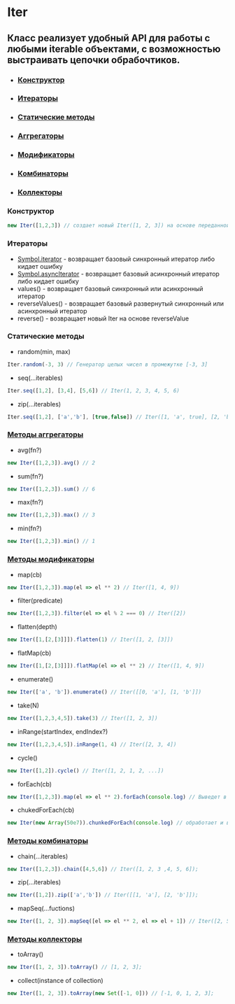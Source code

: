 # Iter

## Класс реализует удобный API для работы с любыми iterable объектами, с возможностью выстраивать цепочки обрабочтиков.

- ### [Конструктор](#ctor)
- ### [Итераторы](#iters)
- ### [Статические методы](#static)
- ### [Аггрегаторы](#aggregators)
- ### [Модификаторы](#modifiers)
- ### [Комбинаторы](#combinators)
- ### [Коллекторы](#collectors)

### <a name="ctor">Конструктор</a>
```js
new Iter([1,2,3]) // создает новый Iter([1, 2, 3]) на основе переданной iterable коллекции
```

### <a name="iters">Итераторы</a>

- [Symbol.iterator]() - возвращает базовый синхронный итератор либо кидает ошибку
- [Symbol.asyncIterator]() - возвращает базовый асинхронный итератор либо кидает ошибку
- values() - возвращает базовый синхронный или асинхронный итератор
- reverseValues() - возвращает базовый развернутый синхронный или асинхронный итератор
- reverse() - возвращает новый Iter на основе reverseValue

### <a name="static">Статические методы</a>

- random(min, max)
```js
Iter.random(-3, 3) // Генератор целых чисел в промежутке [-3, 3]
```

- seq(...iterables)
```js
Iter.seq([1,2], [3,4], [5,6]) // Iter(1, 2, 3, 4, 5, 6)
```

- zip(...iterables)
```js
Iter.seq([1,2], ['a','b'], [true,false]) // Iter([1, 'a', true], [2, 'b', false])
```


### <a name="aggregators">[Методы аггрегаторы](https://github.com/misbiheyv/iter/tree/main/src/iterators/aggregators)</a>

- avg(fn?)
```js
new Iter([1,2,3]).avg() // 2
```

- sum(fn?)
```js
new Iter([1,2,3]).sum() // 6
```

- max(fn?)
```js
new Iter([1,2,3]).max() // 3
```

- min(fn?)
```js
new Iter([1,2,3]).min() // 1
```


### <a name="modifiers">[Методы модификаторы](https://github.com/misbiheyv/iter/tree/main/src/iterators/modifiers)</a>

- map(cb)
```js
new Iter([1,2,3]).map(el => el ** 2) // Iter([1, 4, 9])
```

- filter(predicate)
```js
new Iter([1,2,3]).filter(el => el % 2 === 0) // Iter([2])
```

- flatten(depth)
```js
new Iter([1,[2,[3]]]).flatten(1) // Iter([1, 2, [3]])
```

- flatMap(cb)
```js
new Iter([1,[2,[3]]]).flatMap(el => el ** 2) // Iter([1, 4, 9])
```

- enumerate()
```js
new Iter(['a', 'b']).enumerate() // Iter([[0, 'a'], [1, 'b']])
```

- take(N)
```js
new Iter([1,2,3,4,5]).take(3) // Iter([1, 2, 3])
```

- inRange(startIndex, endIndex?)
```js
new Iter([1,2,3,4,5]).inRange(1, 4) // Iter([2, 3, 4])
```

- cycle()
```js
new Iter([1,2]).cycle() // Iter([1, 2, 1, 2, ...])
```

- forEach(cb)
```js
new Iter([1,2,3]).map(el => el ** 2).forEach(console.log) // Выведет в консоль последовательно 1, 3, 9
```

- chukedForEach(cb)
```js
new Iter(new Array(50e7)).chunkedForEach(console.log) // обработает и выведет все значения в консоль по чанкам не блокируя поток
```


### <a name="combinators">[Методы комбинаторы](https://github.com/misbiheyv/iter/tree/main/src/iterators/combinators)</a>

- chain(...iterables)
```js
new Iter([1,2,3]).chain([4,5,6]) // Iter([1, 2, 3 ,4, 5, 6]);
```

- zip(...iterables)
```js
new Iter([1,2]).zip(['a','b']) // Iter([[1, 'a'], [2, 'b']]);
```

- mapSeq(...fuctions)
```js
new Iter([1, 2, 3]).mapSeq([el => el ** 2, el => el + 1]) // Iter([2, 5, 10]);
```


### <a name="collectors">[Методы коллекторы](https://github.com/misbiheyv/iter/tree/main/src/iterators/collectors)</a>

- toArray()
```js
new Iter([1, 2, 3]).toArray() // [1, 2, 3];
```

- collect(instance of collection)
```js
new Iter([1, 2, 3]).toArray(new Set([-1, 0])) // [-1, 0, 1, 2, 3];
```
